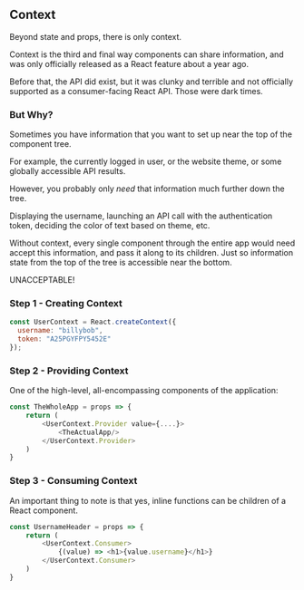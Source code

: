 ## Context

Beyond state and props, there is only context.

Context is the third and final way components can share information, and was only officially released as a React feature about a year ago.

Before that, the API did exist, but it was clunky and terrible and not officially supported as a consumer-facing React API. Those were dark times.

### But Why?

Sometimes you have information that you want to set up near the top of the component tree.

For example, the currently logged in user, or the website theme, or some globally accessible API results.

However, you probably only _need_ that information much further down the tree.

Displaying the username, launching an API call with the authentication token, deciding the color of text based on theme, etc.

Without context, every single component through the entire app would need accept this information, and pass it along to its children. Just so information state from the top of the tree is accessible near the bottom.

UNACCEPTABLE!

### Step 1 - Creating Context

```js
const UserContext = React.createContext({
  username: "billybob",
  token: "A25PGYFPY5452E"
});
```

### Step 2 - Providing Context

One of the high-level, all-encompassing components of the application:

```js
const TheWholeApp = props => {
    return (
        <UserContext.Provider value={....}>
            <TheActualApp/>
        </UserContext.Provider>
    )
}
```

### Step 3 - Consuming Context

An important thing to note is that yes, inline functions can be children of a React component.

```js
const UsernameHeader = props => {
    return (
        <UserContext.Consumer>
            {(value) => <h1>{value.username}</h1>}
        </UserContext.Consumer>
    )
}
```
